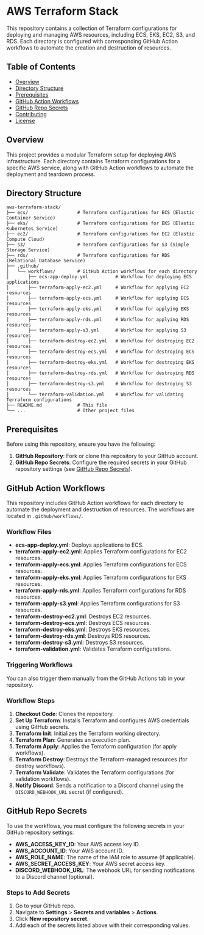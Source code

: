 # AWS Terraform Stack

This repository contains a collection of Terraform configurations for deploying and managing AWS resources, including ECS, EKS, EC2, S3, and RDS. Each directory is configured with corresponding GitHub Action workflows to automate the creation and destruction of resources.

## Table of Contents

- [Overview](#overview)
- [Directory Structure](#directory-structure)
- [Prerequisites](#prerequisites)
- [GitHub Action Workflows](#github-action-workflows)
- [GitHub Repo Secrets](#github-repo-secrets)
- [Contributing](#contributing)
- [License](#license)

## Overview

This project provides a modular Terraform setup for deploying AWS infrastructure. Each directory contains Terraform configurations for a specific AWS service, along with GitHub Action workflows to automate the deployment and teardown process.

## Directory Structure

```
aws-terraform-stack/
├── ecs/                  # Terraform configurations for ECS (Elastic Container Service)
├── eks/                  # Terraform configurations for EKS (Elastic Kubernetes Service)
├── ec2/                  # Terraform configurations for EC2 (Elastic Compute Cloud)
├── s3/                   # Terraform configurations for S3 (Simple Storage Service)
├── rds/                  # Terraform configurations for RDS (Relational Database Service)
├── .github/
│   └── workflows/        # GitHub Action workflows for each directory
│       ├── ecs-app-deploy.yml          # Workflow for deploying ECS applications
│       ├── terraform-apply-ec2.yml     # Workflow for applying EC2 resources
│       ├── terraform-apply-ecs.yml     # Workflow for applying ECS resources
│       ├── terraform-apply-eks.yml     # Workflow for applying EKS resources
│       ├── terraform-apply-rds.yml     # Workflow for applying RDS resources
│       ├── terraform-apply-s3.yml      # Workflow for applying S3 resources
│       ├── terraform-destroy-ec2.yml   # Workflow for destroying EC2 resources
│       ├── terraform-destroy-ecs.yml   # Workflow for destroying ECS resources
│       ├── terraform-destroy-eks.yml   # Workflow for destroying EKS resources
│       ├── terraform-destroy-rds.yml   # Workflow for destroying RDS resources
│       ├── terraform-destroy-s3.yml    # Workflow for destroying S3 resources
│       └── terraform-validation.yml    # Workflow for validating Terraform configurations
├── README.md             # This file
└── ...                   # Other project files
```

## Prerequisites

Before using this repository, ensure you have the following:

1. **GitHub Repository**: Fork or clone this repository to your GitHub account.
2. **GitHub Repo Secrets**: Configure the required secrets in your GitHub repository settings (see [GitHub Repo Secrets](#github-repo-secrets)).

## GitHub Action Workflows

This repository includes GitHub Action workflows for each directory to automate the deployment and destruction of resources. The workflows are located in `.github/workflows/`.

### Workflow Files

- **ecs-app-deploy.yml**: Deploys applications to ECS.
- **terraform-apply-ec2.yml**: Applies Terraform configurations for EC2 resources.
- **terraform-apply-ecs.yml**: Applies Terraform configurations for ECS resources.
- **terraform-apply-eks.yml**: Applies Terraform configurations for EKS resources.
- **terraform-apply-rds.yml**: Applies Terraform configurations for RDS resources.
- **terraform-apply-s3.yml**: Applies Terraform configurations for S3 resources.
- **terraform-destroy-ec2.yml**: Destroys EC2 resources.
- **terraform-destroy-ecs.yml**: Destroys ECS resources.
- **terraform-destroy-eks.yml**: Destroys EKS resources.
- **terraform-destroy-rds.yml**: Destroys RDS resources.
- **terraform-destroy-s3.yml**: Destroys S3 resources.
- **terraform-validation.yml**: Validates Terraform configurations.

### Triggering Workflows

You can also trigger them manually from the GitHub Actions tab in your repository.

### Workflow Steps

1. **Checkout Code**: Clones the repository.
2. **Set Up Terraform**: Installs Terraform and configures AWS credentials using GitHub secrets.
3. **Terraform Init**: Initializes the Terraform working directory.
4. **Terraform Plan**: Generates an execution plan.
5. **Terraform Apply**: Applies the Terraform configuration (for apply workflows).
6. **Terraform Destroy**: Destroys the Terraform-managed resources (for destroy workflows).
7. **Terraform Validate**: Validates the Terraform configurations (for validation workflows).
8. **Notify Discord**: Sends a notification to a Discord channel using the `DISCORD_WEBHOOK_URL` secret (if configured).

## GitHub Repo Secrets

To use the workflows, you must configure the following secrets in your GitHub repository settings:

- **AWS_ACCESS_KEY_ID**: Your AWS access key ID.
- **AWS_ACCOUNT_ID**: Your AWS account ID.
- **AWS_ROLE_NAME**: The name of the IAM role to assume (if applicable).
- **AWS_SECRET_ACCESS_KEY**: Your AWS secret access key.
- **DISCORD_WEBHOOK_URL**: The webhook URL for sending notifications to a Discord channel (optional).

### Steps to Add Secrets

1. Go to your GitHub repo.
2. Navigate to **Settings** > **Secrets and variables** > **Actions**.
3. Click **New repository secret**.
4. Add each of the secrets listed above with their corresponding values.